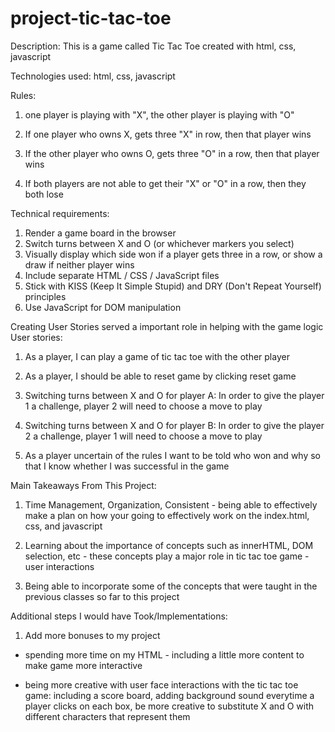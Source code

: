 # project-tic-tac-toe
Description:
This is a game called Tic Tac Toe created with html, css, javascript

Technologies used:
html, css, javascript

Rules:
1. one player is playing with "X", the other player is playing with "O"

2. If one player who owns X, gets three "X" in row, then that player wins

3. If the other player who owns O, gets three "O" in a row, then that player wins 

4. If both players are not able to get their "X" or "O" in a row, then they both lose


Technical requirements:
1. Render a game board in the browser
2. Switch turns between X and O (or whichever markers you select)
3. Visually display which side won if a player gets three in a row, or show a draw if neither player wins
4. Include separate HTML / CSS / JavaScript files
5. Stick with KISS (Keep It Simple Stupid) and DRY (Don't Repeat Yourself) principles
6. Use JavaScript for DOM manipulation


Creating User Stories served a important role in helping with the game logic
User stories:
1. As a player, I can play a game of tic tac toe with the other player

2. As a player, I should be able to reset game by clicking reset game

3. Switching turns between X and O for player A: 
In order to give the player 1 a challenge, player 2 will need to choose a move to play

4.  Switching turns between X and O for player B: 
In order to give the player 2 a challenge, player 1 will need to choose a move to play


5. As a player uncertain of the rules I want to be told who won and why so that I know whether I was successful in the game 


Main Takeaways From This Project:
1. Time Management, Organization, Consistent - being able to effectively make a plan on how your going to effectively work on the index.html, css, and javascript


2. Learning about the importance of concepts such as innerHTML, DOM selection, etc - these concepts play a major role in tic tac toe game - user interactions

3. Being able to incorporate some of the concepts that were taught in the previous classes so far to this project


Additional steps I would have Took/Implementations:
1. Add more bonuses to my project 
- spending more time on my HTML - including a little more content to make game more interactive 

- being more creative with user face interactions with the tic tac toe game: including a score board, adding background sound everytime a player clicks on each box, be more creative to substitute X and O with different characters that represent them















